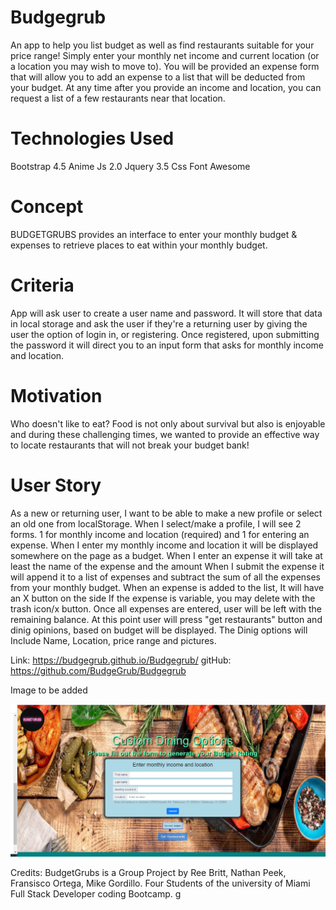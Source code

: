 # Budgegrub
An app to help you list budget as well as find restaurants suitable for your price range!
Simply enter your monthly net income and current location (or a location you may wish to move to).
You will be provided an expense form that will allow you to add an expense to a list that will be deducted from your budget.
At any time after you provide an income and location, you can request a list of a few restaurants near that location. 

# Technologies Used
Bootstrap 4.5
Anime Js 2.0
Jquery 3.5
Css
Font Awesome

# Concept
BUDGETGRUBS provides an interface to enter your monthly budget & expenses to retrieve places to eat within your monthly budget.

# Criteria 
App will ask user to create a user name and password.
It will store that data in local storage and ask the user if
they're a returning user by giving the user the option of login in,
or registering.
Once registered, upon submitting the password it will direct you to 
an input form that asks for monthly income and location.

# Motivation
Who doesn't like to eat? Food is not only about survival but also is enjoyable and during these challenging times, we wanted to provide an effective way to locate restaurants that will not break your budget bank!

# User Story
As a new or returning user, I want to be able to make a new profile or select an old one from localStorage.
When I select/make a profile, I will see 2 forms. 1 for monthly income and location (required) and 1 for entering an expense.
When I enter my monthly income and location it will be displayed somewhere on the page as a budget.
When I enter an expense it will take at least the name of the expense and the amount
When I submit the expense it will append it to a list of expenses and subtract the sum of all the expenses from your monthly budget.
When an expense is added to the list, It will have an X button on the side
If the expense is variable, you may delete with the trash icon/x button.
Once all expenses are entered, user will be left with the remaining balance.
At this point user will press "get restaurants" button and dinig opinions,
based on budget will be displayed.
The Dinig options will Include Name, Location, price range and pictures.



 












Link: https://budgegrub.github.io/Budgegrub/
gitHub: https://github.com/BudgeGrub/Budgegrub

Image to be added

![Alt text](./Assets/AppScreenShot.png "BudgetGrubs")


Credits: BudgetGrubs is a Group Project by
Ree Britt, Nathan Peek, Fransisco Ortega, Mike Gordillo.
Four Students of the university of Miami Full Stack 
Developer coding Bootcamp. g
